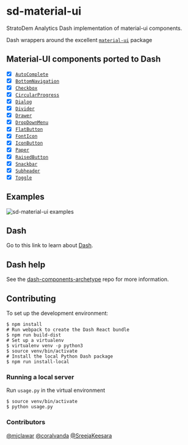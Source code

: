 # sd-material-ui

StratoDem Analytics Dash implementation of material-ui components.

Dash wrappers around the excellent [`material-ui`](https://github.com/mui-org/material-ui) package

## Material-UI components ported to Dash
- [x] [`AutoComplete`](http://www.material-ui.com/#/components/auto-complete)
- [x] [`BottomNavigation`](http://www.material-ui.com/#/components/bottom-navigation)
- [x] [`Checkbox`](http://www.material-ui.com/#/components/checkbox)
- [x] [`CircularProgress`](http://www.material-ui.com/#/components/circular-progress)
- [x] [`Dialog`](http://www.material-ui.com/#/components/dialog)
- [x] [`Divider`](http://www.material-ui.com/#/components/divider)
- [x] [`Drawer`](http://www.material-ui.com/#/components/drawer)
- [x] [`DropDownMenu`](http://www.material-ui.com/#/components/dropdown-menu)
- [x] [`FlatButton`](http://www.material-ui.com/#/components/flat-button)
- [x] [`FontIcon`](http://www.material-ui.com/#/components/font-icon)
- [x] [`IconButton`](http://www.material-ui.com/#/components/icon-button)
- [x] [`Paper`](http://www.material-ui.com/#/components/paper)
- [x] [`RaisedButton`](http://www.material-ui.com/#/components/raised-button)
- [x] [`Snackbar`](http://www.material-ui.com/#/components/snackbar)
- [x] [`Subheader`](http://www.material-ui.com/#/components/subheader)
- [x] [`Toggle`](http://www.material-ui.com/#/components/toggle)

## Examples
![sd-material-ui examples](https://github.com/StratoDem/sd-material-ui/blob/8b1bf6587f7977c41be414e92ef594ec55768657/Peek%202018-02-22%2010-49.gif)

## Dash

Go to this link to learn about [Dash][].

## Dash help

See the [dash-components-archetype][] repo for more information.

## Contributing
To set up the development environment:

```shell
$ npm install
# Run webpack to create the Dash React bundle
$ npm run build-dist
# Set up a virtualenv
$ virtualenv venv -p python3
$ source venv/bin/activate
# Install the local Python Dash package
$ npm run install-local
```

### Running a local server
Run `usage.py` in the virtual environment
```
$ source venv/bin/activate
$ python usage.py
```

### Contributors
[@mjclawar](https://github.com/mjclawar)
[@coralvanda](https://github.com/coralvanda)
[@SreejaKeesara](https://github.com/SreejaKeesara)

[Dash]: https://github.com/plotly/dash
[dash-components-archetype]: https://github.com/plotly/dash-components-archetype
